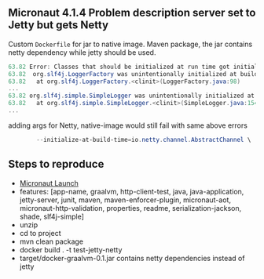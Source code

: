 ## Micronaut 4.1.4 Problem description server set to Jetty but gets Netty

Custom `Dockerfile` for jar to native image.
Maven package, the jar contains netty dependency while jetty should be used.

```powershell
63.82 Error: Classes that should be initialized at run time got initialized during image building:
63.82  org.slf4j.LoggerFactory was unintentionally initialized at build time. io.netty.channel.AbstractChannel caused initialization of this class with the following trace:
63.82   at org.slf4j.LoggerFactory.<clinit>(LoggerFactory.java:98)
...
63.82 org.slf4j.simple.SimpleLogger was unintentionally initialized at build time. io.netty.channel.AbstractChannel caused initialization of this class with the following trace:      
63.82   at org.slf4j.simple.SimpleLogger.<clinit>(SimpleLogger.java:154)
...
```

adding args for Netty, native-image would still fail with same above errors
```powershell
        --initialize-at-build-time=io.netty.channel.AbstractChannel \
```


## Steps to reproduce

- [Micronaut Launch](https://micronaut.io/launch/)
- features: [app-name, graalvm, http-client-test, java, java-application, jetty-server, junit, maven, maven-enforcer-plugin, micronaut-aot, micronaut-http-validation, properties, readme, serialization-jackson, shade, slf4j-simple]
- unzip
- cd to project
- mvn clean package
- docker build . -t test-jetty-netty
- target/docker-graalvm-0.1.jar contains netty dependencies instead of jetty
